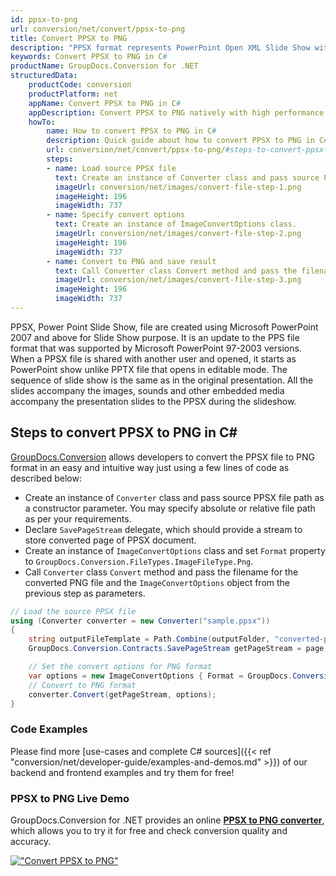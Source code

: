 ```yaml
---
id: ppsx-to-png
url: conversion/net/convert/ppsx-to-png
title: Convert PPSX to PNG
description: "PPSX format represents PowerPoint Open XML Slide Show with .ppsx extension. Learn how to convert PPSX to PNG file programmatically in C# language using GroupDocs.Conversion for .NET library."
keywords: Convert PPSX to PNG in C#
productName: GroupDocs.Conversion for .NET
structuredData:
    productCode: conversion
    productPlatform: net
    appName: Convert PPSX to PNG in C#
    appDescription: Convert PPSX to PNG natively with high performance using C# language and server side GroupDocs.Conversion for .NET APIs, without the use of any software like Microsoft or Open Office.
    howTo:
        name: How to convert PPSX to PNG in C# 
        description: Quick guide about how to convert PPSX to PNG in C# with high performance and accuracy.
        url: conversion/net/convert/ppsx-to-png/#steps-to-convert-ppsx-to-png-in-c
        steps:
        - name: Load source PPSX file 
          text: Create an instance of Converter class and pass source PPSX file path as a constructor parameter. You may specify absolute or relative file path as per your requirements. 
          imageUrl: conversion/net/images/convert-file-step-1.png
          imageHeight: 196
          imageWidth: 737
        - name: Specify convert options 
          text: Create an instance of ImageConvertOptions class.
          imageUrl: conversion/net/images/convert-file-step-2.png
          imageHeight: 196
          imageWidth: 737
        - name: Convert to PNG and save result 
          text: Call Converter class Convert method and pass the filename for the converted HTML file and the ImageConvertOptions object from the previous step as parameters.
          imageUrl: conversion/net/images/convert-file-step-3.png
          imageHeight: 196
          imageWidth: 737
---
```


PPSX, Power Point Slide Show, file are created using Microsoft PowerPoint 2007 and above for Slide Show purpose. It is an update to the PPS file format that was supported by Microsoft PowerPoint 97-2003 versions. When a PPSX file is shared with another user and opened, it starts as PowerPoint show unlike PPTX file that opens in editable mode. The sequence of slide show is the same as in the original presentation. All the slides accompany the images, sounds and other embedded media accompany the presentation slides to the PPSX during the slideshow. 

## Steps to convert PPSX to PNG in C#

[GroupDocs.Conversion](https://products.groupdocs.com/conversion/net) allows developers to convert the PPSX file to PNG format in an easy and intuitive way just using a few lines of code as described below:

* Create an instance of `Converter` class and pass source PPSX file path as a constructor parameter. You may specify absolute or relative file path as per your requirements. 
* Declare `SavePageStream` delegate, which should provide a stream to store converted page of PPSX document.
* Create an instance of `ImageConvertOptions` class and set `Format` property to `GroupDocs.Conversion.FileTypes.ImageFileType.Png`.
* Call `Converter` class `Convert` method and pass the filename for the converted PNG file and the `ImageConvertOptions` object from the previous step as parameters.

```csharp
// Load the source PPSX file
using (Converter converter = new Converter("sample.ppsx"))
{
    string outputFileTemplate = Path.Combine(outputFolder, "converted-page-{0}.png");
    GroupDocs.Conversion.Contracts.SavePageStream getPageStream = page => new FileStream(string.Format(outputFileTemplate, page), FileMode.Create);

    // Set the convert options for PNG format
    var options = new ImageConvertOptions { Format = GroupDocs.Conversion.FileTypes.ImageFileType.Png };   
    // Convert to PNG format
    converter.Convert(getPageStream, options);
}
```

### Code Examples

Please find more [use-cases and complete C# sources]({{< ref "conversion/net/developer-guide/examples-and-demos.md" >}}) of our backend and frontend examples and try them for free!

### PPSX to PNG Live Demo

GroupDocs.Conversion for .NET provides an online [**PPSX to PNG converter**](https://products.groupdocs.app/conversion/ppsx-to-png), which allows you to try it for free and check conversion quality and accuracy.

[!["Convert PPSX to PNG"](conversion/net/images/convert-to-png/convert-ppsx-to-png.png)](https://products.groupdocs.app/conversion/ppsx-to-png)